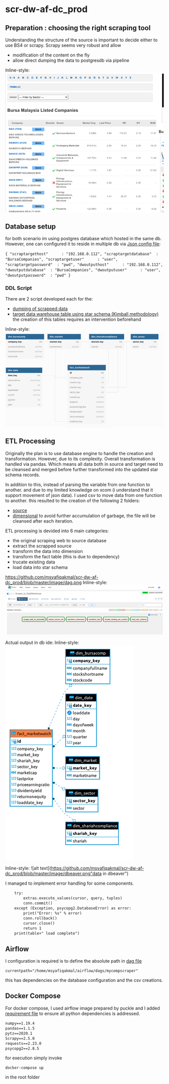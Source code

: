 # scr-dw-af-dc_prod
## Preparation : choosing the right scraping tool
Understanding the structure of the source is important to decide either to use BS4 or scrapy. Scrapy seems very robust and allow 
- modification of the content on the fly
- allow direct dumping the data to postgresdb via pipeline

Inline-style: 
![alt text](https://github.com/msyafiqakmal/scr-dw-af-dc_prod/blob/master/image/marketwatch.png "Bursa Market Watch")


## Database setup
for both scenario im using postgres database which hosted in the same db. However, one can configured it to reside in multiple db via [Json config file](dags/mycompscraper/mytaskconfig.json):

`
{
    "scraptargethost"      : "192.168.0.112",
    "scraptargetdatabase"  : "BursaCompanies",
    "scraptargetuser"      : "user",
    "scraptargetpassword"  : "pwd",
    "dwoutputhost"      : "192.168.0.112",
    "dwoutputdatabase"  : "BursaCompanies",
    "dwoutputuser"      : "user",
    "dwoutputpassword"  : "pwd"
}
`

### DDL Script
There are 2 script developed each for the: 
- [dumping of scrapped data](dags/mycompscraper/DDL/source.sql)
- [target data warehouse table using star schema (Kimball methodology)](dags/mycompscraper/DDL/target.sql)
the creation of this tables requires an intervention beforehand

Inline-style: 
![alt text](https://github.com/msyafiqakmal/scr-dw-af-dc_prod/blob/master/image/datamodel.png "DDL")


## ETL Processing
Originally the plan is to use database engine to handle the creation and transformation. However, due to its complexity. Overall transformation is handled via pandas. Which means all data both in source and target need to be cleansed and merged before further transformed into the updated star schema records. 

In addition to this, instead of parsing the variable from one function to another. and due to my limited knowledge on xcom (i understand that it support movement of json data). I used csv to move data from one function to another. this resulted to the creation of the following 2 folders:
- [source](dags/mycompscraper/source/)
- [dimensional](dags/mycompscraper/source/)
to avoid further accumulation of garbage, the file will be cleansed after each iteration. 

ETL processing is devided into 6 main categories:
- the original scraping web to source database
- extract the scrapped source
- transform the data into dimension
- transform the fact table (this is due to dependency)
- trucate existing data
- load data into star schema

https://github.com/msyafiqakmal/scr-dw-af-dc_prod/blob/master/image/dag.png
Inline-style: 
![alt text](https://github.com/msyafiqakmal/scr-dw-af-dc_prod/blob/master/image/dag.png "DDL")

Actual output in db ide:
Inline-style: 
![alt text](https://github.com/msyafiqakmal/scr-dw-af-dc_prod/blob/master/image/ddlindbeaver.png "DDL in dbeaver")

Inline-style: 
![alt text](https://github.com/msyafiqakmal/scr-dw-af-dc_prod/blob/master/image/dbeaver.png"data in dbeaver")

I managed to implement error handling for some components. 
```
	try:
        extras.execute_values(cursor, query, tuples)
        conn.commit()
    except (Exception, psycopg2.DatabaseError) as error:
        print("Error: %s" % error)
        conn.rollback()
        cursor.close()
        return 1
    print(table+" load complete")

````

## Airflow

I configuration is required is to define the absolute path in [dag file](dags/mycompscraper/scrapetodw.py)
````
currentpath="/home/msyafiqakmal/airflow/dags/mycompscraper"
````
this has dependencies on the database configuration and the csv creations.


## Docker Compose
For docker compose, I used airflow image prepared by puckle and I added [requirement file](dags/mycompscraper/requirements.txt) to ensure all python dependencies is addressed.
````
numpy==1.19.4
pandas==1.1.5
pytz==2020.1
Scrapy==2.5.0
requests==2.23.0
psycopg2==2.8.5
````
for execution simply invoke 
````
docker-compose up
````
in the root folder
